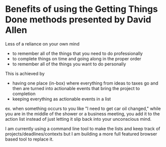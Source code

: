 # Benefits of using the Getting Things Done methods presented by David Allen

Less of a reliance on your own mind
- to remember all of the things that you need to do professionally
- to complete things on time and going along in the proper order
- to remember all of the things you want to do personally 

This is achieved by
- having one place (in-box) where everything from ideas to taxes go and then are turned into actionable events that bring the project to completion
- keeping everything as actionable events in a list

ex. when something occurs to you like "I need to get car oil changed," while you are in the middle of the shower or a business meeting, you add it to the action list instead of just letting it slip back into your unconscious mind.  

I am currently using a command line tool to make the lists and keep track of projects/deadlines/contexts but I am building a more full featured browser based tool to replace it. 
